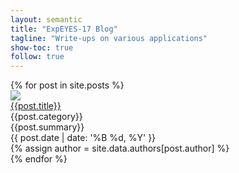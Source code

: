 ```yaml
---
layout: semantic
title: "ExpEYES-17 Blog"
tagline: "Write-ups on various applications"
show-toc: true
follow: true
---
```



<div class="ui clearing hidden divider"></div>	
<div class="ui container">
	<div class="ui relaxed divided items">
	{% for post in site.posts %}
	<div class="item link">
	  <a class="ui medium image raised red segment" href="{{post.url}}">
		<img src="{{ post.cover }}">
	  </a>
	  <div class="content">
		<a href="{{post.url}}" class="ui dividing header teal"><i class="settings icon"></i>{{post.title}}</a>
		<div class="meta">
		  <a>{{post.category}}</a>
		</div>
		<div class="description">
		  {{post.summary}}
		</div>
		<div class="extra">
		  <div>{{ post.date | date: '%B %d, %Y' }}</div>
			{% assign author = site.data.authors[post.author] %}
			<!--
			<a class="ui basic image large label right floated">
			  <img src="{{author.photo}}">
			  {{author.name}}
			</a>
			-->
		</div>
	  </div>
	</div>
	<div class="ui clearing hidden divider"></div>	
	{% endfor %}
	</div>
</div>
